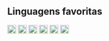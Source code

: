 ## Linguagens favoritas
<spam><img src="https://img.shields.io/badge/HTML-239120?style=for-the-badge&logo=html5&logoColor=white" height="20em"></spam>
<spam><img src="https://img.shields.io/badge/CSS-239120?&style=for-the-badge&logo=css3&logoColor=white" height="20em"></spam>
<spam><img src="https://img.shields.io/badge/JavaScript-F7DF1E?style=for-the-badge&logo=javascript&logoColor=white" height="20em"></spam>
<spam><img src="https://img.shields.io/badge/PHP-777BB4?style=for-the-badge&logo=php&logoColor=white" height="20em"></spam>
<spam><img src="https://img.shields.io/badge/Python-3776AB?style=for-the-badge&logo=python&logoColor=white" height="20em"></spam>
<spam><img src="https://img.shields.io/badge/Shell_Script-121011?style=for-the-badge&logo=gnu-bash&logoColor=white" height="20em"></spam>
